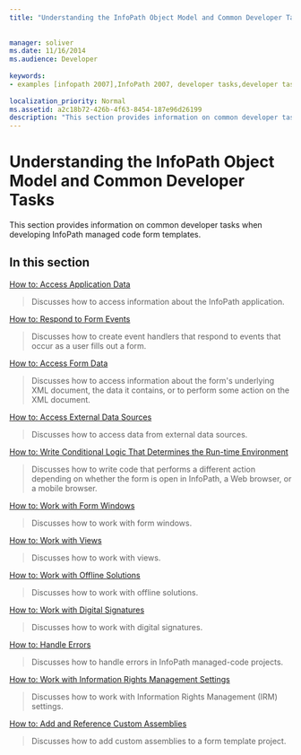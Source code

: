 ```yaml
---
title: "Understanding the InfoPath Object Model and Common Developer Tasks"
 
 
manager: soliver
ms.date: 11/16/2014
ms.audience: Developer
 
keywords:
- examples [infopath 2007],InfoPath 2007, developer tasks,developer tasks [InfoPath 2007],InfoPath 2007, object models,object models [InfoPath 2007]
 
localization_priority: Normal
ms.assetid: a2c18b72-426b-4f63-8454-187e96d26199
description: "This section provides information on common developer tasks when developing InfoPath managed code form templates."
---
```


# Understanding the InfoPath Object Model and Common Developer Tasks

This section provides information on common developer tasks when developing InfoPath managed code form templates.
  
## In this section

[How to: Access Application Data](how-to-access-application-data.md)
  
> Discusses how to access information about the InfoPath application.
    
[How to: Respond to Form Events](how-to-respond-to-form-events.md)
  
> Discusses how to create event handlers that respond to events that occur as a user fills out a form.
    
[How to: Access Form Data](how-to-access-form-data.md)
  
> Discusses how to access information about the form's underlying XML document, the data it contains, or to perform some action on the XML document.
    
[How to: Access External Data Sources](how-to-access-external-data-sources.md)
  
> Discusses how to access data from external data sources.
    
[How to: Write Conditional Logic That Determines the Run-time Environment](how-to-write-conditional-logic-that-determines-the-run-time-environment.md)
  
> Discusses how to write code that performs a different action depending on whether the form is open in InfoPath, a Web browser, or a mobile browser.
    
[How to: Work with Form Windows](how-to-work-with-form-windows.md)
  
> Discusses how to work with form windows.
    
[How to: Work with Views](how-to-work-with-views.md)
  
> Discusses how to work with views.
    
[How to: Work with Offline Solutions](how-to-work-with-offline-solutions.md)
  
> Discusses how to work with offline solutions.
    
[How to: Work with Digital Signatures](how-to-work-with-digital-signatures.md)
  
> Discusses how to work with digital signatures.
    
[How to: Handle Errors](how-to-handle-errors.md)
  
> Discusses how to handle errors in InfoPath managed-code projects.
    
[How to: Work with Information Rights Management Settings](how-to-work-with-information-rights-management-settings.md)
  
> Discusses how to work with Information Rights Management (IRM) settings.
    
[How to: Add and Reference Custom Assemblies](how-to-add-and-reference-custom-assemblies.md)
  
> Discusses how to add custom assemblies to a form template project.
    

